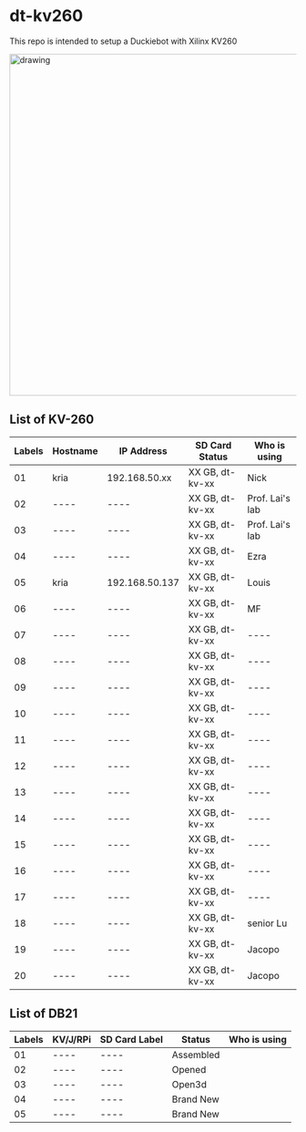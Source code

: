 # dt-kv260

This repo is intended to setup a Duckiebot with Xilinx KV260

<img src="https://user-images.githubusercontent.com/16217256/151703868-4a1f3fac-34e2-4c9b-8c00-47693c7cac59.png" alt="drawing" width="600"/>


## List of KV-260

| Labels  | Hostname | IP Address      | SD Card Status  | Who is using    |
| --------| -------- | --------------  | --------------  | --------------- |
| 01      | kria     | 192.168.50.xx   | XX GB, dt-kv-xx | Nick            |   
| 02      | ----     | ----            | XX GB, dt-kv-xx | Prof. Lai's lab |
| 03      | ----     | ----            | XX GB, dt-kv-xx | Prof. Lai's lab |
| 04      | ----     | ----            | XX GB, dt-kv-xx | Ezra            |
| 05      | kria     | 192.168.50.137  | XX GB, dt-kv-xx | Louis           |
| 06      | ----     | ----            | XX GB, dt-kv-xx | MF              |
| 07      | ----     | ----            | XX GB, dt-kv-xx | ----            |
| 08      | ----     | ----            | XX GB, dt-kv-xx | ----            |
| 09      | ----     | ----            | XX GB, dt-kv-xx | ----            |
| 10      | ----     | ----            | XX GB, dt-kv-xx | ----            |
| 11      | ----     | ----            | XX GB, dt-kv-xx | ----            |
| 12      | ----     | ----            | XX GB, dt-kv-xx | ----            |
| 13      | ----     | ----            | XX GB, dt-kv-xx | ----            |
| 14      | ----     | ----            | XX GB, dt-kv-xx | ----            |
| 15      | ----     | ----            | XX GB, dt-kv-xx | ----            |
| 16      | ----     | ----            | XX GB, dt-kv-xx | ----            |
| 17      | ----     | ----            | XX GB, dt-kv-xx | ----            |
| 18      | ----     | ----            | XX GB, dt-kv-xx | senior Lu       |
| 19      | ----     | ----            | XX GB, dt-kv-xx | Jacopo          |
| 20      | ----     | ----            | XX GB, dt-kv-xx | Jacopo          |

## List of DB21

| Labels  | KV/J/RPi | SD Card Label   | Status          | Who is using    |
| --------| -------- | --------------  | --------------  | --------------- |
| 01      | ----     | ----            | Assembled       |           |
| 02      | ----     | ----            | Opened          |           |
| 03      | ----     | ----            | Open3d          |           |
| 04      | ----     | ----            | Brand New       |           |
| 05      | ----     | ----            | Brand New       |           |
